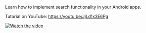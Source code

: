 Learn how to implement search functionality in your Android apps.

Tutorial on YouTube: https://youtu.be/JjLd1x3E6Pg

[![Watch the video](https://pbs.twimg.com/media/FhUYhWCXgAA1K3O?format=jpg&name=large)](https://youtu.be/JjLd1x3E6Pg)
